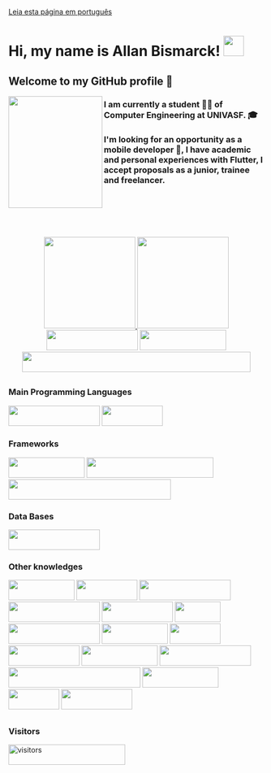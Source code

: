 <a href="README_portuguese.md" target="_blank">Leia esta página em português</a>
# Hi, my name is Allan Bismarck! <img height="40em" width="40em" src="donkey-kong-dance.gif"/>
## Welcome to my GitHub profile 👋
<img align="left" height="220em" width="185em" src="doggo-good.gif"/> 

### I am currently a student 👨‍🎓 of Computer Engineering at UNIVASF. 🎓
### I'm looking for an opportunity as a mobile developer 📱, I have academic and personal experiences with Flutter, I accept proposals as a junior, trainee and freelancer.
<br/>
<br/>
<br/>
<br/>
<br/>
<div align="center">
  <a href="https://github.com/AllanBismarck123">
  <img height="180em" src="https://github-readme-stats.vercel.app/api?username=AllanBismarck123&show_icons=true&theme=algolia&include_all_commits=true&count_private=true"/>
  <img height="180em" src="https://github-readme-stats.vercel.app/api/top-langs/?username=AllanBismarck123&layout=compact&langs_count=7&theme=algolia"/>
</div>

<div align="center">
    <a href="https://instagram.com/allan__bismarck" target="_blank"><img height="40" width="180" src="https://img.shields.io/badge/-Instagram-%23E4405F?style=for-the-badge&logo=instagram&logoColor=white" target="_blank"></a>
    <a href="https://www.linkedin.com/in/allan-bismarck" target="_blank"><img height="40" width="170" src="https://img.shields.io/badge/-LinkedIn-%230077B5?style=for-the-badge&logo=linkedin&logoColor=white" target="_blank"></a>   
  <a><img height="40" width="450" src="https://img.shields.io/badge/E--MAIL-allan__b95%40outlook.com-green?style=flat-square&logo=microsoftoutlook"</a>
</div>
  
##
### Main Programming Languages
<div style="display: inline_block">
  <a target="_blank" ><img height="40" width="180" src="https://img.shields.io/badge/JavaScript-F7DF1E?style=for-the-badge&logo=javascript&logoColor=black" target="_blank"></a>
  <a target="_blank"><img height="40" width="120" src="https://img.shields.io/badge/Dart-0175C2?style=for-the-badge&logo=dart&logoColor=white" target="_blank"></a>
</div>

### Frameworks
<div style="display: inline_block">
  <a target="_blank"><img height="40" width="150" src="https://img.shields.io/badge/Flutter-02569B?style=for-the-badge&logo=flutter&logoColor=white" target="_blank"></a>
  <a target="_blank"><img height="40" width="250" src="https://img.shields.io/badge/-Material Design-757575?style=for-the-badge&logo=Material Design&logoColor=white" target="_blank"></a>
  <a target="_blank"><img height="40" width="320" src="https://img.shields.io/badge/-Material Design Icons-2196F3?style=for-the-badge&logo=materialdesignicons&logoColor=white" target="_blank"></a>
</div>

### Data Bases
<div style="display: inline_block">
   <a target="_blank"><img height="40" width="180" src="https://img.shields.io/badge/PostgreSQL-316192?style=for-the-badge&logo=postgresql&logoColor=white" target="_blank"></a>
</div>

### Other knowledges
<div style="display: inline_block">
  <a target="_blank"><img height="40" width="130" src="https://img.shields.io/badge/HTML5-E34F26?style=for-the-badge&logo=html5&logoColor=white" target="_blank"></a>
  <a target="_blank"><img height="40" width="120" src="https://img.shields.io/badge/CSS3-1572B6?style=for-the-badge&logo=css3&logoColor=white" target="_blank"></a>
  <a target="_blank"><img height="40" width="180" src="https://img.shields.io/badge/Markdown-000000?style=for-the-badge&logo=markdown&logoColor=white" target="_blank"></a>
  <a target="_blank" ><img height="40" width="180" src="https://img.shields.io/badge/JavaScript-F7DF1E?style=for-the-badge&logo=javascript&logoColor=black" target="_blank"></a>
  <a target="_blank"><img height="40" width="140" src="https://img.shields.io/badge/Python-14354C?style=for-the-badge&logo=python&logoColor=white" target="_blank"></a>
  <a target="_blank"><img height="40" width="90" src="https://img.shields.io/badge/C-00599C?style=for-the-badge&logo=c&logoColor=white" target="_blank"></a>
  <a target="_blank"><img height="40" width="180" src="https://img.shields.io/badge/TypeScript-007ACC?style=for-the-badge&logo=typescript&logoColor=white" target="_blank"></a>
  <a target="_blank"><img height="40" width="130" src="https://img.shields.io/badge/Vue.js-35495E?style=for-the-badge&logo=vue.js&logoColor=4FC08D" target="_blank"></a>
  <a target="_blank"><img height="40" width="100" src="https://img.shields.io/badge/-Axios-262626?style=for-the-badge&logo=axios&logoColor=366CE6" target="_blank"></a>
  <a target="_blank"><img height="40" width="140" src="https://img.shields.io/badge/-Figma-F2F2F2?style=for-the-badge&logo=Figma&logoColor=black" target="_blank"></a>
  <a target="_blank"><img height="40" width="150" src="https://img.shields.io/badge/-Corel Draw-%23E4405F?style=for-the-badge&logo=CorelDraw&logoColor=white" target="_blank"></a>
  <a target="_blank"><img height="40" width="180" src="https://img.shields.io/badge/-Photoshop-001E36?style=for-the-badge&logo=adobephotoshop&logoColor=31A8FF&textColor=black" target="_blank"></a>
  <a target="_blank"><img height="40" width="260" src="https://img.shields.io/badge/-Visual Studio Code-007ACC?style=for-the-badge&logo=visualstudiocode&logoColor=white" target="_blank"></a>
  <a target="_blank"><img height="40" width="150" src="https://img.shields.io/badge/-Postman-FF6C37?style=for-the-badge&logo=postman&logoColor=white" target="_blank"></a>
  <a target="_blank"><img height="40" width="100" src="https://img.shields.io/badge/Git-E34F26?style=for-the-badge&logo=git&logoColor=white" target="_blank"></a>
  <a target="_blank"><img height="40" width="140" src="https://img.shields.io/badge/GitHub-100000?style=for-the-badge&logo=github&logoColor=white" target="_blank"></a>
</div>
  
##
<h3> Visitors </h3>  
<div>
  <img align="center" alt="visitors" height="40" width="230" src="https://komarev.com/ghpvc/?username=AllanBismarck123&color=blue" alt="AllanBismarck123" />
</div>  
